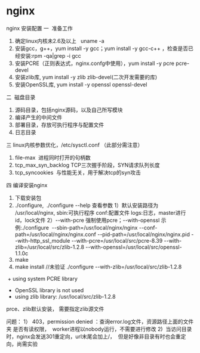 # nginx
nginx 安装配置
一  准备工作
1. 确定linux内核未2.6及以上   uname -a
2. 安装gcc，g++，yum install -y gcc；yum install -y gcc-c++ ，检查是否已经安装:rpm -qa|grep -i gcc
3. 安装PCRE（正则表达式，nginx.confg中使用），yum install -y pcre pcre-devel
4. 安装zlib库, yum install -y zlib zlib-devel(二次开发需要的库)
5. 安装OpenSSL库, yum install -y openssl openssl-devel

二  磁盘目录
1. 源码目录，包括nginx源码，以及自己所写模块
2. 编译产生的中间文件
3. 部署目录，存放可执行程序与配置文件
4. 日志目录

三 linux内核参数优化，/etc/sysctl.conf （此部分需注意）
1. file-max  进程同时打开的句柄数
2. tcp_max_syn_backlog TCP三次握手阶段，SYN请求队列长度
3. tcp_syncookies  与性能无关，用于解决tcp的syn攻击

四 编译安装nginx
1. 下载安装包
2. ./configure,  ./configure --help 查看参数
  1）默认安装路径为 /usr/local/nginx, sbin:可执行程序 conf:配置文件 logs:日志，master进行id，lock文件
  2）--with-pcre 强制使用pcre；--with-openssl
   示例:./configure  --sbin-path=/usr/local/nginx/nginx --conf-path=/usr/local/nginx/nginx.conf --pid-path=/usr/local/nginx/nginx.pid --with-http_ssl_module --with-pcre=/usr/local/src/pcre-8.39 --with-zlib=/usr/local/src/zlib-1.2.8 --with-openssl=/usr/local/src/openssl-1.1.0c
3. make
4. make install
//未验证
./configure --with-zlib=/usr/local/src/zlib-1.2.8

 + using system PCRE library 
 + OpenSSL library is not used 
 + using zlib library: /usr/local/src/zlib-1.2.8
 
 prce、zlib默认安装， 需要指定zlib源文件

问题：
1） 403，permission denied ：查询error.log文件，资源路径上面的文件夹 是否有读权限，  worker进程以nobody运行，不需要进行修改
2)  当访问目录时，nginx会发送301重定向，url末尾会加上/，  但是好像非目录有时也会重定向，尚需实验
